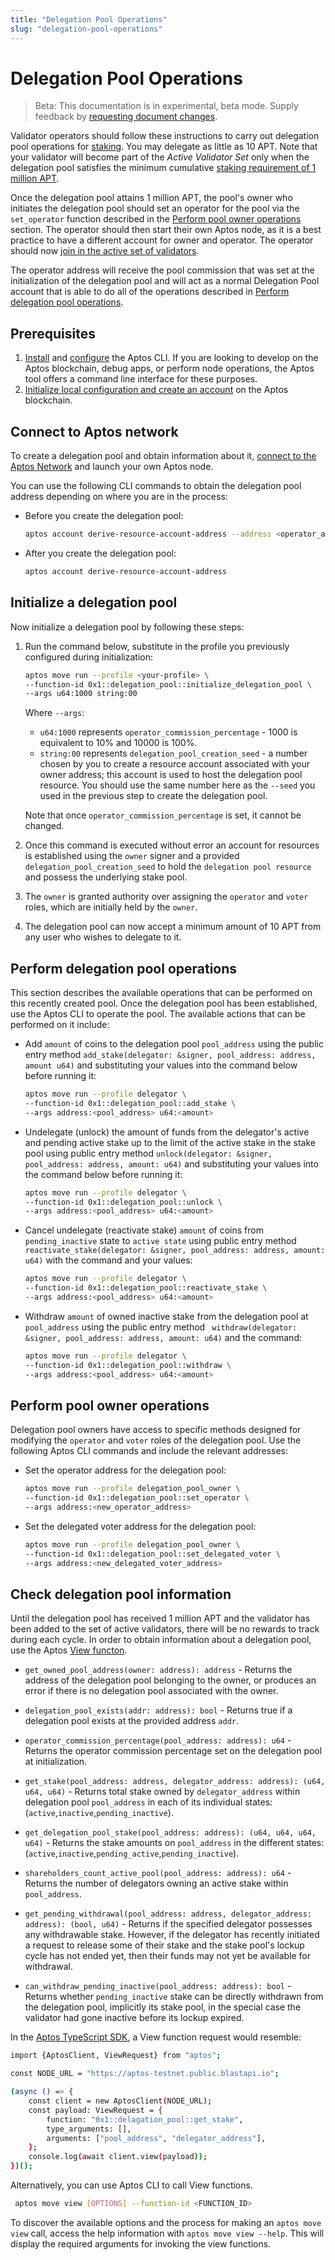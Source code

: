```yaml
---
title: "Delegation Pool Operations"
slug: "delegation-pool-operations"
---
```


# Delegation Pool Operations

> Beta: This documentation is in experimental, beta mode. Supply feedback by [requesting document changes](../../../community/site-updates.md#request-docs-changes).

Validator operators should follow these instructions to carry out delegation pool operations for [staking](../../../concepts/staking.md). You may delegate as little as 10 APT. Note that your validator will become part of the *Active Validator Set* only when the delegation pool satisfies the minimum cumulative [staking requirement of 1 million APT](./staking-pool-operations.md).

Once the delegation pool attains 1 million APT, the pool's owner who initiates the delegation pool should set an operator for the pool via the `set_operator` function described in the [Perform pool owner operations](#perform-pool-owner-operations) section. The operator should then start their own Aptos node, as it is a best practice to have a different account for owner and operator. The operator should now [join in the active set of validators](./staking-pool-operations.md#joining-validator-set).

The operator address will receive the pool commission that was set at the initialization of the delegation pool and will act as a normal Delegation Pool account that is able to do all of the operations described in [Perform delegation pool operations](#perform-delegation-pool-operations).


## Prerequisites

1. [Install](../../../cli-tools/aptos-cli-tool/index.md) and [configure](../../../cli-tools/aptos-cli-tool/use-aptos-cli.md#configuration-examples) the Aptos CLI. If you are looking to develop on the Aptos blockchain, debug apps, or perform node operations, the Aptos tool offers a command line interface for these purposes.
2. [Initialize local configuration and create an account](../../../cli-tools/aptos-cli-tool/use-aptos-cli.md#initialize-local-configuration-and-create-an-account) on the Aptos blockchain.

## Connect to Aptos network

To create a delegation pool and obtain information about it, [connect to the Aptos Network](./connect-to-aptos-network.md) and launch your own Aptos node.

You can use the following CLI commands to obtain the delegation pool address depending on where you are in the process:
- Before you create the delegation pool:  
    ```bash
    aptos account derive-resource-account-address --address <operator_address> --seed "aptos_framework::delegation_pool<SEED>" --seed-encoding utf8
    ```  
- After you create the delegation pool: 
    ```bash
    aptos account derive-resource-account-address
    ```

## Initialize a delegation pool

Now initialize a delegation pool by following these steps:

1. Run the command below, substitute in the profile you previously configured during initialization:
    ```bash
    aptos move run --profile <your-profile> \ 
    --function-id 0x1::delegation_pool::initialize_delegation_pool \
    --args u64:1000 string:00
    ```
    Where `--args`:
  
    - `u64:1000` represents `operator_commission_percentage` - 1000 is equivalent to 10% and 10000 is 100%.
    - `string:00` represents `delegation_pool_creation_seed` - a number chosen by you to create a resource account associated with your owner address; this account is used to host the delegation pool resource. You should use the same number here as the `--seed` you used in the previous step to create the delegation pool. 

    Note that once `operator_commission_percentage` is set, it cannot be changed.

 2. Once this command is executed without error an account for resources is established using the `owner` signer and a provided `delegation_pool_creation_seed` to hold the `delegation pool resource` and possess the underlying stake pool.
 
 3. The `owner` is granted authority over assigning the `operator` and `voter` roles, which are initially held by the `owner`.
 
 4. The delegation pool can now accept a minimum amount of 10 APT from any user who wishes to delegate to it.

## Perform delegation pool operations

This section describes the available operations that can be performed on this recently created pool. Once the delegation pool has been established, use the Aptos CLI to operate the pool. The available actions that can be performed on it include:

* Add `amount` of coins to the delegation pool `pool_address` using the public entry method `add_stake(delegator: &signer, pool_address: address, amount u64)` and substituting your values into the command below before running it:

  ```bash
  aptos move run --profile delegator \
  --function-id 0x1::delegation_pool::add_stake \ 
  --args address:<pool_address> u64:<amount>
  ```
  
* Undelegate (unlock) the amount of funds from the delegator's active and pending active stake up to the limit of the active stake in the stake pool using public entry method `unlock(delegator: &signer, pool_address: address, amount: u64)` and substituting your values into the command below before running it:

  ```bash
  aptos move run --profile delegator \
  --function-id 0x1::delegation_pool::unlock \ 
  --args address:<pool_address> u64:<amount>
  ```
  
* Cancel undelegate (reactivate stake) `amount` of coins from `pending_inactive` state to `active state` using public entry method `reactivate_stake(delegator: &signer, pool_address: address, amount: u64)` with the command and your values:

  ```bash
  aptos move run --profile delegator \
  --function-id 0x1::delegation_pool::reactivate_stake \
  --args address:<pool_address> u64:<amount>
  ```
 
* Withdraw `amount` of owned inactive stake from the delegation pool at `pool_address` using the public entry method ` withdraw(delegator: &signer, pool_address: address, amount: u64)` and the command:

  ```bash
  aptos move run --profile delegator \
  --function-id 0x1::delegation_pool::withdraw \
  --args address:<pool_address> u64:<amount>
  ```

## Perform pool owner operations
 
Delegation pool owners have access to specific methods designed for modifying the `operator` and `voter` roles of the delegation pool. Use the following Aptos CLI commands and include the relevant addresses:

* Set the operator address for the delegation pool:

  ```bash
  aptos move run --profile delegation_pool_owner \
  --function-id 0x1::delegation_pool::set_operator \
  --args address:<new_operator_address>
  ```

* Set the delegated voter address for the delegation pool:

  ```bash
  aptos move run --profile delegation_pool_owner \
  --function-id 0x1::delegation_pool::set_delegated_voter \
  --args address:<new_delegated_voter_address>
  ```
  
## Check delegation pool information

Until the delegation pool has received 1 million APT and the validator has been added to the set of active validators, there will be no rewards to track during each cycle. In order to obtain information about a delegation pool, use the Aptos [View functon](../../../guides/aptos-apis.md#reading-state-with-the-view-function).

* `get_owned_pool_address(owner: address): address` -  Returns the address of the delegation pool belonging to the owner, or produces an error if there is no delegation pool associated with the owner.

* `delegation_pool_exists(addr: address): bool` - Returns true if a delegation pool exists at the provided address `addr`.

* `operator_commission_percentage(pool_address: address): u64` - Returns the operator commission percentage set on the delegation pool at initialization.

* `get_stake(pool_address: address, delegator_address: address): (u64, u64, u64)` - Returns total stake owned by `delegator_address` within delegation pool `pool_address` in each of its individual states: (`active`,`inactive`,`pending_inactive`).

* `get_delegation_pool_stake(pool_address: address): (u64, u64, u64, u64)` - Returns the stake amounts on `pool_address` in the different states:      (`active`,`inactive`,`pending_active`,`pending_inactive`).

* `shareholders_count_active_pool(pool_address: address): u64` - Returns the number of delegators owning an active stake within `pool_address`. 

* `get_pending_withdrawal(pool_address: address, delegator_address: address): (bool, u64)` - Returns if the specified delegator possesses any withdrawable stake. However, if the delegator has recently initiated a request to release some of their stake and the stake pool's lockup cycle has not ended yet, then their funds may not yet be available for withdrawal.

* `can_withdraw_pending_inactive(pool_address: address): bool` - Returns whether `pending_inactive` stake can be directly withdrawn from the delegation pool, implicitly its stake pool, in the special case the validator had gone inactive before its lockup expired.


In the [Aptos TypeScript SDK](../../../sdks/ts-sdk/index.md), a View function request would resemble:

```bash
import {AptosClient, ViewRequest} from "aptos";

const NODE_URL = "https://aptos-testnet.public.blastapi.io";

(async () => {
    const client = new AptosClient(NODE_URL);
    const payload: ViewRequest = {
        function: "0x1::delagation_pool::get_stake",
        type_arguments: [],
        arguments: ["pool_address", "delegator_address"],
    };
    console.log(await client.view(payload));
})();

```
Alternatively, you can use Aptos CLI to call View functions. 

```bash
 aptos move view [OPTIONS] --function-id <FUNCTION_ID>

```

To discover the available options and the process for making an `aptos move view` call, access the help information with `aptos move view --help`. This will display the required arguments for invoking the view functions.
